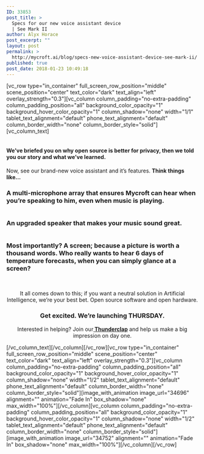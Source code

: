 ```yaml
---
ID: 33853
post_title: >
  Specs for our new voice assistant device
  | See Mark II
author: Alyx Horace
post_excerpt: ""
layout: post
permalink: >
  http://mycroft.ai/blog/specs-new-voice-assistant-device-see-mark-ii/
published: true
post_date: 2018-01-23 10:49:18
---
```

[vc_row type="in_container" full_screen_row_position="middle" scene_position="center" text_color="dark" text_align="left" overlay_strength="0.3"][vc_column column_padding="no-extra-padding" column_padding_position="all" background_color_opacity="1" background_hover_color_opacity="1" column_shadow="none" width="1/1" tablet_text_alignment="default" phone_text_alignment="default" column_border_width="none" column_border_style="solid"][vc_column_text]
<div class="page" title="Page 1">
<div class="section">
<div class="layoutArea">
<div class="column">
<h4>We’ve briefed you on why open source is better for privacy, then we told you our story and what we’ve learned.</h4>
Now, see our brand-new voice assistant and it’s features. <strong>Think things like...</strong>
<h3><strong>A multi-microphone array</strong> that ensures Mycroft can hear when you’re speaking to him, even when music is playing.</h3>
</div>
</div>
</div>
</div>
<div class="page" title="Page 2">
<div class="section">
<div class="column">
<h3></h3>
<h3><strong>An upgraded speaker</strong> that makes your music sound great.</h3>
</div>
<div class="layoutArea">
<div class="column">
<h3></h3>
<h3><strong>Most importantly?</strong> A screen; because a picture is worth a thousand words. Who really wants to hear 6 days of temperature forecasts, when you can simply glance at a screen?</h3>
&nbsp;
<p style="text-align: center;">It all comes down to this; if you want a neutral solution in Artificial Intelligence, we’re your best bet. Open source software and open hardware.</p>

<h3 style="text-align: center;">Get excited. We’re launching THURSDAY.</h3>
<p style="text-align: center;">Interested in helping? Join our<a href="https://www.thunderclap.it/projects/66480-new-mycroft-mark-ii-device"><strong> Thunderclap</strong></a> and help us make a big impression on day one.</p>

</div>
</div>
</div>
</div>
[/vc_column_text][/vc_column][/vc_row][vc_row type="in_container" full_screen_row_position="middle" scene_position="center" text_color="dark" text_align="left" overlay_strength="0.3"][vc_column column_padding="no-extra-padding" column_padding_position="all" background_color_opacity="1" background_hover_color_opacity="1" column_shadow="none" width="1/2" tablet_text_alignment="default" phone_text_alignment="default" column_border_width="none" column_border_style="solid"][image_with_animation image_url="34696" alignment="" animation="Fade In" box_shadow="none" max_width="100%"][/vc_column][vc_column column_padding="no-extra-padding" column_padding_position="all" background_color_opacity="1" background_hover_color_opacity="1" column_shadow="none" width="1/2" tablet_text_alignment="default" phone_text_alignment="default" column_border_width="none" column_border_style="solid"][image_with_animation image_url="34752" alignment="" animation="Fade In" box_shadow="none" max_width="100%"][/vc_column][/vc_row]